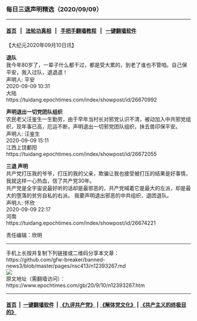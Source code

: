 ### 每日三退声明精选（2020/09/09）
------------------------

#### [首页](https://github.com/gfw-breaker/banned-news3/blob/master/README.md) &nbsp;&nbsp;|&nbsp;&nbsp; [法轮功真相](https://github.com/begood0513/basic/blob/master/README.md)  &nbsp;&nbsp;|&nbsp;&nbsp; [手把手翻墙教程](https://github.com/gfw-breaker/guides/wiki)  &nbsp;&nbsp;|&nbsp;&nbsp; [一键翻墙软件](https://github.com/gfw-breaker/nogfw/blob/master/README.md)  



<div><p>
 【大纪元2020年09月10日讯】
</p>
<p>
 <strong>
  退队
 </strong>
 <br/>
 我今年80岁了，一辈子什么都干过，都是受大累的，到老了谁也不管咱。自己保平安，我入过队，退退退！
 <br/>
 声明人: 平安
 <br/>
 2020-09-09 10:31
 <br/>
 大陆
 <br/>
 https://tuidang.epochtimes.com/index/showpost/id/26670992
</p>
<p>
 <strong>
  声明退出一切党团队组织
 </strong>
 <br/>
 农民老父汪鉴生一生勤劳，由于早年当村长对邪党认识不清，被动加入中共邪党组织，现年事已高，厄运不断，声明退出一切邪党团队组织，抺去兽印保平安。
 <br/>
 声明人: 汪鉴生
 <br/>
 2020-09-09 15:11
 <br/>
 江西上饶鄱阳
 <br/>
 https://tuidang.epochtimes.com/index/showpost/id/26672055
</p>
<p>
 <strong>
  <ok href="https://www.epochtimes.com/gb/tag/%E4%B8%89%E9%80%80.html">
   三退
  </ok>
  声明
 </strong>
 <br/>
 共产党打压我的爷爷，打压的我的父亲，欺骗让我也接受被打压的结果是好事情，我就这样一心热血，信了共产党30年。
 <br/>
 共产党是全宇宙说最好听的话却是最邪恶的，共产党喊着它是最大的左派，却是最大的堕落的贫穷自私的右派。 我要声明退出邪恶的中共组织，退团退队。
 <br/>
 声明人: 怀欣
 <br/>
 2020-09-09 22:17
 <br/>
 河南
 <br/>
 https://tuidang.epochtimes.com/index/showpost/id/26674221
</p>
<p>
 责任编辑：欣明
</p>
</div>
<hr/>
手机上长按并复制下列链接或二维码分享本文章：<br/>
https://github.com/gfw-breaker/banned-news3/blob/master/pages/nsc413/n12393267.md <br/>
<a href='https://github.com/gfw-breaker/banned-news3/blob/master/pages/nsc413/n12393267.md'><img src='https://github.com/gfw-breaker/banned-news3/blob/master/pages/nsc413/n12393267.md.png'/></a> <br/>
原文地址（需翻墙访问）：https://www.epochtimes.com/gb/20/9/10/n12393267.htm


------------------------
#### [首页](https://github.com/gfw-breaker/banned-news3/blob/master/README.md) &nbsp;|&nbsp; [一键翻墙软件](https://github.com/gfw-breaker/nogfw/blob/master/README.md) &nbsp;| [《九评共产党》](https://github.com/gfw-breaker/9ping.md/blob/master/README.md#九评之一评共产党是什么) | [《解体党文化》](https://github.com/gfw-breaker/jtdwh.md/blob/master/README.md) | [《共产主义的终极目的》](https://github.com/gfw-breaker/gczydzjmd.md/blob/master/README.md)


<img src='http://gfw-breaker.win/banned-news3/pages/nsc413/n12393267.md' width='0px' height='0px'/>